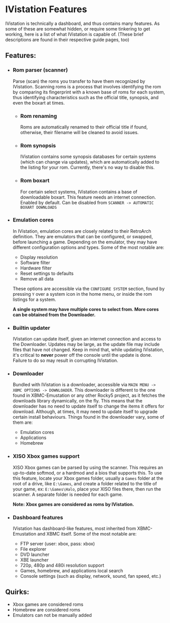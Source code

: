 # IVistation Features

IVistation is technically a dashboard, and thus contains many features. As some of these are somewhat hidden, or require
some tinkering to get working, here is a list of what IVistation is capable of. (These brief descriptions are
found in their respective guide pages, too)

## Features:

* ### Rom parser (scanner)
    Parse (scan) the roms you transfer to have them recognized by IVistation. Scanning roms is a process that involves
    identifying the rom by comparing its fingerprint with a known base of roms for each system, thus identifying
    characteristics such as the official title, synopsis, and even the boxart at times.
    * ### Rom renaming
        Roms are automatically renamed to their official title if found, otherwise, their filename will be cleaned
        to avoid issues.
    * ### Rom synopsis
        IVistation contains some synopsis databases for certain systems (which can change via updates), which are
        automatically added to the listing for your rom. Currently, there's no way to disable this.
    * ### Rom boxart
        For certain select systems, IVistation contains a base of downloadable boxart. This feature needs an internet
        connection. Enabled by default. Can be disabled from `SCANNER -> AUTOMATIC BOXART DOWNLOADS`

* ### Emulation cores
    In IVistation, emulation cores are closely related to their RetroArch definition. They are emulators that can be
    configured, or swapped, before launching a game. Depending on the emulator, they may have different configuration
    options and types. Some of the most notable are:

    * Display resolution
    * Software filter
    * Hardware filter
    * Reset settings to defaults
    * Remove all data

    These options are accessible via the `CONFIGURE SYSTEM` section, found by pressing `Y` over a system icon in the
    home menu, or inside the rom listings for a system.

    **A single system may have multiple cores to select from. More cores can be obtained from the Downloader.**
 
* ### Builtin updater
    IVistation can update itself, given an internet connection and access to the Downloader. Updates may be large, as
    the update file may include files that have not changed. Keep in mind that, while updating IVistation, it's critical
    to **never** power off the console until the update is done. Failure to do so may result in corrupting IVistation.

* ### Downloader
    Bundled with IVistation is a downloader, accessible via `MAIN MENU -> XBMC OPTIONS -> DOWNLOADER`. This downloader
    is different to the one found in XBMC-Emustation or any other Rocky5 project, as it fetches the downloads library
    dynamically, on the fly. This means that the downloader has no need to update itself to change the items it offers
    for download. Although, at times, it may need to update itself to upgrade certain install behaviours. Things found
    in the downloader vary, some of them are:
    * Emulation cores
    * Applications
    * Homebrew

* ### XISO Xbox games support
    XISO Xbox games can be parsed by using the scanner. This requires an up-to-date softmod, or a hardmod and a bios
    that supports this. To use this feature, locate your Xbox games folder, usually a `Games` folder at the root
    of a drive, like `E:\Games`, and create a folder related to the title of your game, ex: `E:\Games\Halo`, place
    your XISO files there, then run the scanner. A separate folder is needed for each game.

    **Note: Xbox games are considered as roms by IVistation.**

* ### Dashboard features
    IVistation has dashboard-like features, most inherited from XBMC-Emustation and XBMC itself. Some of the most
    notable are:
    * FTP server (user: xbox, pass: xbox)
    * File explorer
    * DVD launcher
    * XBE launcher
    * 720p, 480p and 480i resolution support
    * Games, homebrew, and applications local search
    * Console settings (such as display, network, sound, fan speed, etc.)

## Quirks:

* Xbox games are considered roms
* Homebrew are considered roms
* Emulators can not be manually added
